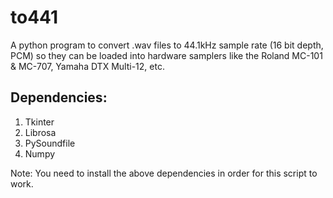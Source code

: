 # to441
A python program to convert .wav files to 44.1kHz sample rate (16 bit depth, PCM) so they can be loaded into hardware samplers like the Roland MC-101 &amp; MC-707, Yamaha DTX Multi-12, etc. 


<h2> Dependencies: </h2>
<ol>
<li>Tkinter</li>
<li>Librosa</li>
<li>PySoundfile</li>
<li>Numpy</li>
</ol>

<p>Note: You need to install the above dependencies in order for this script to work.</p>
